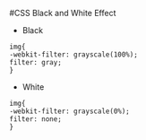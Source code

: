 #CSS Black and White Effect

- Black
````
img{
-webkit-filter: grayscale(100%);
filter: gray;
}
````
- White
````
img{
-webkit-filter: grayscale(0%);
filter: none;
}
````